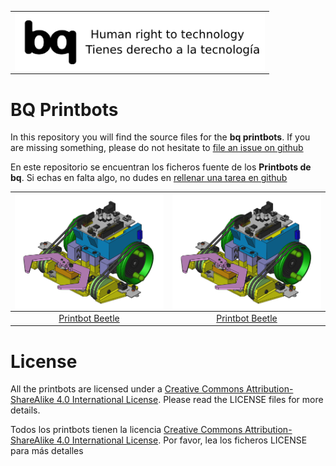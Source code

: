 <table>
<tr>
<td>
<img src="images/bq-human-right-technology.png" width="400" align="center">
</td>
</tr>
</table>

# BQ Printbots

In this repository you will find the source files for the **bq printbots**. If you are missing something, please do not hesitate to [file an issue on github](https://github.com/bq/printbots/issues)

En este repositorio se encuentran los ficheros fuente de los **Printbots de bq**. Si echas en falta algo, no dudes en [ rellenar una tarea en github](https://github.com/bq/printbots/issues)


<img src="images/beetle-imagen-1.png" width="300" align="center"> | <img src="images/beetle-imagen-1.png" width="300" align="center">
:-------------: | :-------------:
[Printbot Beetle](http://diwo.bq.com/product/kit-printbot-beetle/)|[Printbot Beetle](http://diwo.bq.com/product/kit-printbot-beetle/) 


# License 

All the printbots are licensed under a [Creative Commons Attribution-ShareAlike 4.0 International License](http://creativecommons.org/licenses/by-sa/4.0/). Please read the LICENSE files for more details.

Todos los printbots tienen la licencia [Creative Commons Attribution-ShareAlike 4.0 International License](http://creativecommons.org/licenses/by-sa/4.0/). Por favor, lea los ficheros LICENSE para más detalles


